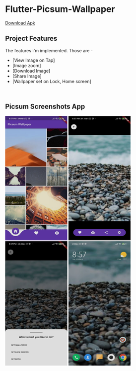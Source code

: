 # Flutter-Picsum-Wallpaper

[Download Apk](https://drive.google.com/file/d/1l6GJlOErwJ68ULXP1Re1xFKlKlivKVi9/view?usp=sharing)

## Project Features

The features I'm implemented. Those are -

- [View Image on Tap]
- [Image zoom]
- [Download Image]
- [Share Image]
- [Wallpaper set on Lock, Home screen]

<br>

## Picsum Screenshots App

<img src="screenshots/wallpaper_one.jpg" width="200" height="400" />

<img src="screenshots/wallpaper_two.jpg" width="200" height="400" />

<img src="screenshots/wallpaper_three.jpg" width="200" height="400" />

<img src="screenshots/wallpaper_four.jpg" width="200" height="400" />